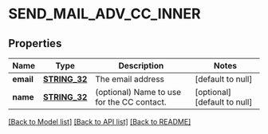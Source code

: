 # SEND_MAIL_ADV_CC_INNER

## Properties
Name | Type | Description | Notes
------------ | ------------- | ------------- | -------------
**email** | [**STRING_32**](STRING_32.md) | The email address | [default to null]
**name** | [**STRING_32**](STRING_32.md) | (optional) Name to use for the CC contact. | [optional] [default to null]

[[Back to Model list]](../README.md#documentation-for-models) [[Back to API list]](../README.md#documentation-for-api-endpoints) [[Back to README]](../README.md)


